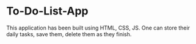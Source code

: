 # To-Do-List-App
This application has been built using HTML, CSS, JS. One can store their daily tasks, save them, delete them as they finish. 
